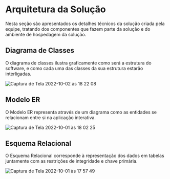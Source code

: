 # Arquitetura da Solução

Nesta seção são apresentados os detalhes técnicos da solução criada pela equipe, tratando dos componentes que fazem parte da solução e do ambiente de hospedagem da solução.

## Diagrama de Classes

O diagrama de classes ilustra graficamente como será a estrutura do software, e como cada uma das classes da sua estrutura estarão interligadas.

![Captura de Tela 2022-10-02 às 18 22 08](https://user-images.githubusercontent.com/98955531/193477877-e83df3d8-cc41-40db-b41b-2cd3b38586aa.png)



## Modelo ER

O Modelo ER representa através de um diagrama como as entidades se relacionam entre si na aplicação interativa.

![Captura de Tela 2022-10-01 às 18 02 25](https://user-images.githubusercontent.com/98955531/193428246-56dd4437-0e96-4b22-b569-40ad1efa4a29.png)



## Esquema Relacional

O Esquema Relacional corresponde à representação dos dados em tabelas juntamente com as restrições de integridade e chave primária.

![Captura de Tela 2022-10-01 às 17 57 49](https://user-images.githubusercontent.com/98955531/193428090-b6dbb3b2-1b6f-4340-b2da-9545d342314f.png)
